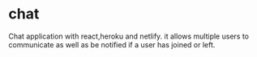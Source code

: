 # chat
Chat application with react,heroku and netlify.
it allows multiple users to communicate as well as be notified if a user has joined or left.
